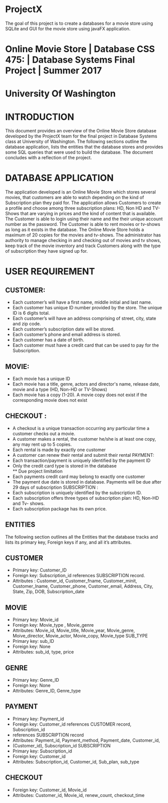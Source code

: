 # ProjectX
The goal of this project is to create a databases for a movie store using SQLite and GUI for the movie store using javaFX application.   

# Online   Movie   Store   | Database CSS   475:   | Database   Systems   Final   Project   |   Summer 2017      
#                                   University   Of   Washington 
# INTRODUCTION
This   document   provides   an   overview   of   the   Online   Movie   Store   database   developed by   the   ProjectX   team   for   the   final   project   in   Database   Systems   class   at   University   of Washington.   The   following   sections   outline   the   database   application,   lists   the entities   that   the   database   stores   and   provides   some   SQL   queries   that   were   used   to build   the   database.   The   document   concludes   with   a   reflection   of   the   project.
# DATABASE   APPLICATION
The   application   developed   is   an   Online   Movie   Store   which   stores   several   movies, that   customers   are   able   to   watch   depending   on   the   kind   of   Subscription   plan   they paid   for.   The   application   allows   Customers   to   create   a   profile   and   choose   among three   subscription   plans:   HD,   Non   HD   and   TV-Shows   that   are   varying   in   prices   and the   kind   of   content   that   is   available.   The   Customer   is   able   to   login   using   their   name and   the   their   unique   account   number   as   the   password.      The   Customer   is   able   to rent   movies   or   tv-shows   as   long   as   it   exists   in   the   database.   The   Online   Movie   Store holds   a   maximum   of   20   copies   for   the   movies   and   tv-shows.   The   administrator   has authority   to   manage   checking   in   and   checking   out   of   movies   and   tv   shows,   keep track   of   the   movie   inventory   and   track   Customers   along   with   the   type   of subscription   they   have   signed   up   for.
# USER     REQUIREMENT 
## CUSTOMER: 
* Each   customer’s   will   have   a   first   name,   middle   initial   and   last   name.
* Each   customer   has   unique   ID   number   provided   by   the   store.   The   unique   ID   is
6   digits   total.
* Each   customer’s   will   have   an   address   comprising   of   street,   city,   state   and   zip
code.
* Each   customer’s   subscription   date   will   be   stored.
* Each   customer’s   phone   and   email   address   is   stored.
* Each   customer   has   a   date   of   birth.
* Each   customer   must   have   a   credit   card   that   can   be   used   to   pay   for   the Subscription. 
## MOVIE:
* Each   movie   has   a   unique   ID
* Each   movie   has   a   title,   genre,   actors   and   director's   name,   release   date,   movie
and   a   type   (HD,   Non-HD   or   TV-Shows)
* Each   movie   has   a   copy   (1-20).   A   movie   copy   does   not   exist   if   the
corresponding   movie   does   not   exist 
## CHECKOUT :
* A   checkout   is   a   unique   transaction   occurring   any   particular   time   a   customer checks   out   a   movie.
* A   customer   makes   a   rental,   the   customer   he/she   is   at   least   one   copy,   any may   rent   up   to   5   copies.
* Each   rental   is   made   by   exactly   one   customer
* A   customer   can   renew   their   rental   and   submit   their   rental   PAYMENT:
* Each   transaction/payment   is   uniquely   identified   by   the   payment   ID
* Only   the   credit   card   type   is   stored   in   the   database  
**   Due   project   limitation
* Each   payments   credit   card   may   belong   to   exactly   one   customer
* The   payment   due   date   is   stored   in   database.   Payments   will   be   due   after   29
days   of   subscription SUBSCRIPTION :
* Each   subscription   is   uniquely   identified   by   the   subscription   ID.
* Each   subscription   offers   three   types   of   subscription   plan:   HD,   Non-HD   and
Tv-   shows.
* Each   subscription   package   has   its   own   price.

## ENTITIES
The   following   section   outlines   all   the   Entities   that   the   database   tracks   and   lists   its primary   key,   Foreign   keys   if   any,   and   all   it’s   attributes.
## CUSTOMER
* Primary   key:     Customer_ID
* Foreign   key:    Subscription_id   references   SUBSCRIPTION   record.
* Attributes :     Customer_id,   Customer_fname,   Customer_minit,
Customer_lname,   Customer_phone,   Customer_email,   Address,   City,   State, Zip,   DOB,   Subscription_date
## MOVIE
* Primary   key:     Movie_id
* Foreign   key:     Movie_type   ,   Movie_genre
* Attributes:     Movie_id,   Movie_title,   Movie_year,   Movie_genre,   Moive_director,
Movie_actor,   Movie_copy,   Movie_type SUB_TYPE
* Primary   key:     sub_ID
* Foreign   key:     None
* Attributes:     sub_id,   type,   price
## GENRE
* Primary   key:     Genre_ID
* Foreign   key:    None
* Attributes:     Genre_ID,   Genre_type
## PAYMENT
* Primary   key:    Payment_id
* Foreign   key:     Customer_id   references   CUSTOMER   record,   Subscription_id
* references   SUBSCRIPTION   record
* Attributes:    Payment_id,   Payment_method,   Payment_date,   Customer_id,
* (Customer_id),   Subscription_id SUBSCRIPTION
* Primary   key:     Subscription_id
* Foreign   key:    Customer_id
* Attributes:    Subscription_id,   Customer_id,   Sub_plan,   sub_type
## CHECKOUT
* Foreign   key:    Customer_id,   Movie_id
* Attributes:     Customer_id,   Movie_id,   renew_count,   checkout_time

